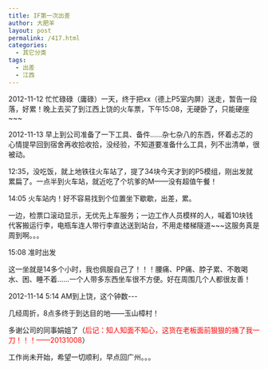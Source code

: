 ```yaml
---
title: IF第一次出差
author: 大肥羊
layout: post
permalink: /417.html
categories:
  - 其它分类
tags:
  - 出差
  - 江西
---
```

2012-11-12 忙忙碌碌（庸碌）一天，终于把xx（德上P5室内屏）送走，暂告一段落，好累！晚上去买了到江西上饶的火车票，下午15:08，无硬卧了，只能硬座~~~

2012-11-13 早上到公司准备了一下工具、备件……杂七杂八的东西，怀着忐忑的心情提早回到宿舍再收拾收拾，没经验，不知道要准备什么工具，列不出清单，很被动。

12:35，没吃饭，就上地铁往火车站了，提了34块今天才到的P5模组，刚出发就累扁了。一点半到火车站，就近吃了个坑爹的M——没有超值午餐！

14:05 火车站内！好不容易找到个位置坐下歇歇，出差，累。

一边，检票口滚动显示，无优先上车服务；一边工作人员模样的人，喊着10块钱代客搬运行李，电瓶车连人带行李直达送到站台，不用走楼梯隧道~~~这服务真是周到啊。。。  


  
15:08 准时出发

这一坐就是14多个小时，我也佩服自己了！！！腰痛、PP痛、脖子累、不敢喝水、困、睡不着……一个人带多东西坐车很不方便。好在周围几个人都很友善！

2012-11-14 5:14 AM到上饶，这个钟数\---

几经周折，8点多终于到达目的地——玉山樟村！

多谢公司的同事娟姐了（<span style="color: #ff0000;">后记：知人知面不知心，这货在老板面前狠狠的捅了我一刀！！！——20131008</span>）

工作尚未开始，希望一切顺利，早点回广州。。。